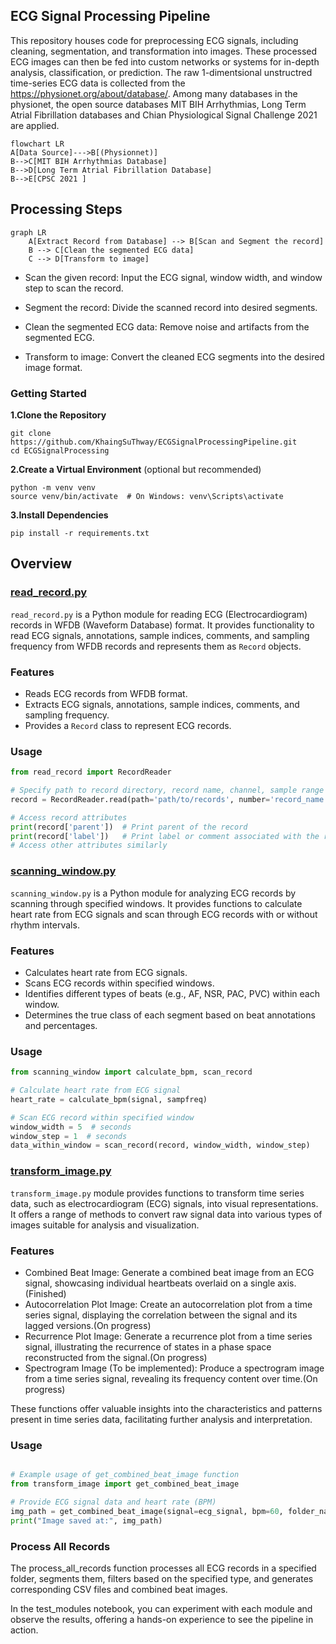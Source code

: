 ## ECG Signal Processing Pipeline

This repository houses code for preprocessing ECG signals, including cleaning, segmentation, and transformation into images. These processed ECG images can then be fed into custom networks or systems for in-depth analysis, classification, or prediction. The raw 1-dimentsional unstructred time-series ECG data is collected from the https://physionet.org/about/database/. 
Among many databases in the physionet, the open source databases MIT BIH Arrhythmias, Long Term Atrial Fibrillation databases and Chian Physiological Signal Challenge 2021 are applied. 
 
 ```mermaid
 flowchart LR
 A[Data Source]--->B[(Physionnet)]
 B-->C[MIT BIH Arrhythmias Database]
 B-->D[Long Term Atrial Fibrillation Database]
B-->E[CPSC 2021 ]
 ```

## Processing Steps
```mermaid
graph LR
    A[Extract Record from Database] --> B[Scan and Segment the record]
    B --> C[Clean the segmented ECG data]
    C --> D[Transform to image]
```
- Scan the given record: Input the ECG signal, window width, and window step to scan the record.

- Segment the record: Divide the scanned record into desired segments.

- Clean the segmented ECG data: Remove noise and artifacts from the segmented ECG.

- Transform to image: Convert the cleaned ECG segments into the desired image format.

### Getting Started
**1.Clone the Repository**
```
git clone https://github.com/KhaingSuThway/ECGSignalProcessingPipeline.git
cd ECGSignalProcessing

```

**2.Create a Virtual Environment** (optional but recommended)
``` 
python -m venv venv
source venv/bin/activate  # On Windows: venv\Scripts\activate
```

**3.Install Dependencies**
```
pip install -r requirements.txt
```


## Overview

### [read_record.py](read_record.py)
`read_record.py` is a Python module for reading ECG (Electrocardiogram) records in WFDB (Waveform Database) format. It provides functionality to read ECG signals, annotations, sample indices, comments, and sampling frequency from WFDB records and represents them as `Record` objects.

### Features
- Reads ECG records from WFDB format.
- Extracts ECG signals, annotations, sample indices, comments, and sampling frequency.
- Provides a `Record` class to represent ECG records.

### Usage
```python
from read_record import RecordReader

# Specify path to record directory, record name, channel, sample range
record = RecordReader.read(path='path/to/records', number='record_name', channel=0, sampfrom=0, sampto=1000)

# Access record attributes
print(record['parent'])  # Print parent of the record
print(record['label'])   # Print label or comment associated with the record
# Access other attributes similarly
```

### [scanning_window.py](scanning_window.py)

`scanning_window.py` is a Python module for analyzing ECG records by scanning through specified windows. It provides functions to calculate heart rate from ECG signals and scan through ECG records with or without rhythm intervals.

### Features
- Calculates heart rate from ECG signals.
- Scans ECG records within specified windows.
- Identifies different types of beats (e.g., AF, NSR, PAC, PVC) within each window.
- Determines the true class of each segment based on beat annotations and percentages.

### Usage
```python
from scanning_window import calculate_bpm, scan_record

# Calculate heart rate from ECG signal
heart_rate = calculate_bpm(signal, sampfreq)

# Scan ECG record within specified window
window_width = 5  # seconds
window_step = 1  # seconds
data_within_window = scan_record(record, window_width, window_step)
```

### [transform_image.py](transform_image.py)

`transform_image.py` module provides functions to transform time series data, such as electrocardiogram (ECG) signals, into visual representations. It offers a range of methods to convert raw signal data into various types of images suitable for analysis and visualization.

### Features
- Combined Beat Image: Generate a combined beat image from an ECG signal, showcasing individual heartbeats overlaid on a single axis.(Finished)
- Autocorrelation Plot Image: Create an autocorrelation plot from a time series signal, displaying the correlation between the signal and its lagged versions.(On progress)
- Recurrence Plot Image: Generate a recurrence plot from a time series signal, illustrating the recurrence of states in a phase space reconstructed from the signal.(On progress)
- Spectrogram Image (To be implemented): Produce a spectrogram image from a time series signal, revealing its frequency content over time.(On progress)

These functions offer valuable insights into the characteristics and patterns present in time series data, facilitating further analysis and interpretation.

### Usage


```python

# Example usage of get_combined_beat_image function
from transform_image import get_combined_beat_image

# Provide ECG signal data and heart rate (BPM)
img_path = get_combined_beat_image(signal=ecg_signal, bpm=60, folder_name="images", img_name="combined_beat")
print("Image saved at:", img_path)

```

### Process All Records

The process_all_records function processes all ECG records in a specified folder, segments them, filters based on the specified type, and generates corresponding CSV files and combined beat images.

In the test_modules notebook, you can experiment with each module and observe the results, offering a hands-on experience to see the pipeline in action.
